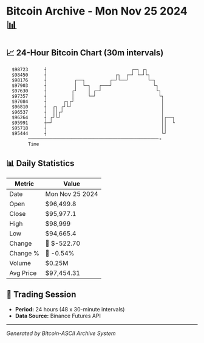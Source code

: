 # Bitcoin Archive - Mon Nov 25 2024 📊

## 📈 24-Hour Bitcoin Chart (30m intervals)

```
  $98723      ┤                               ┌─┐ ┌┐           
  $98450      ┤                         ┌┐  ┌─┘ └─┘└┐          
  $98176      ┤          ┌──┐         ┌─┘└──┘       └─┐        
  $97903      ┤          │  └─┐   ┌───┘               └┐       
  $97630      ┤         ┌┘    │ ┌─┘                    └┐      
  $97357      ┤         │     └─┘                       └┐     
  $97084      ┤      ┌┐┌┘                                │     
  $96810      ┤  ┌┐ ┌┘└┘                                 │     
  $96537      ┤  ││┌┘                                    │     
  $96264      ┤ ┌┘└┘                                     │┌──┐ 
  $95991      ┼─┘                                        ││  └ 
  $95718      ┤                                          ││    
  $95444      ┤                                          └┘    
        ────────────────────────────────────────────────→
        Time
```

## 📊 Daily Statistics

| Metric | Value |
|--------|-------|
| Date | Mon Nov 25 2024 |
| Open | $96,499.8 |
| Close | $95,977.1 |
| High | $98,999 |
| Low | $94,665.4 |
| Change | 🔴 $-522.70 |
| Change % | 🔴 -0.54% |
| Volume | $0.25M |
| Avg Price | $97,454.31 |

## 📅 Trading Session

- **Period:** 24 hours (48 x 30-minute intervals)
- **Data Source:** Binance Futures API

---
*Generated by Bitcoin-ASCII Archive System*
